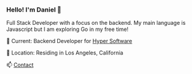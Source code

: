 ### Hello! I'm Daniel 👋
Full Stack Developer with a focus on the backend. My main language is Javascript but I am exploring Go in my free time!

🔭 Current:
Backend Developer for [Hyper Software](https://hyperrafflebot.io/)

🏡 Location:
Residing in Los Angeles, California

📫 [Contact](mailto:danielsu@protonmail.com)
